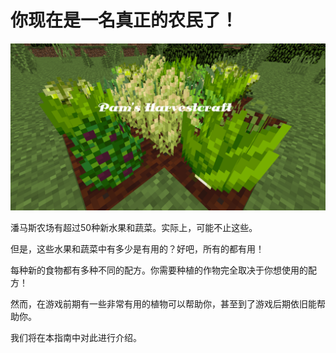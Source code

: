 # 你现在是一名真正的农民了！

![由我制作的整合包logo](modpacklogo.png)

潘马斯农场有超过50种新水果和蔬菜。实际上，可能不止这些。

但是，这些水果和蔬菜中有多少是有用的？好吧，所有的都有用！

每种新的食物都有多种不同的配方。你需要种植的作物完全取决于你想使用的配方！

然而，在游戏前期有一些非常有用的植物可以帮助你，甚至到了游戏后期依旧能帮助你。

我们将在本指南中对此进行介绍。
